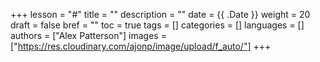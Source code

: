 +++
lesson = "#"
title = ""
description = ""
date = {{ .Date }}
weight = 20
draft = false
bref = ""
toc = true
tags = []
categories = []
languages = []
authors = ["Alex Patterson"]
images = ["https://res.cloudinary.com/ajonp/image/upload/f_auto/"]
+++
